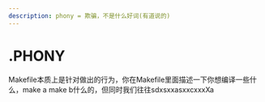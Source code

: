 ```yaml
---
description: phony = 欺骗，不是什么好词(有道说的)
---
```


# .PHONY

Makefile本质上是针对做出的行为，你在Makefile里面描述一下你想编译一些什么，make a make b什么的，但同时我们往往sdxsxxasxxcxxxXa

